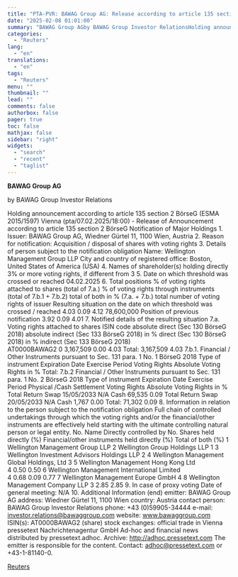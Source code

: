 ```yaml
---
title: "PTA-PVR: BAWAG Group AG: Release according to article 135 section 2 BörseG"
date: "2025-02-08 01:01:00"
summary: "BAWAG Group AGby BAWAG Group Investor RelationsHolding announcement according to article 135 section 2 BörseG (ESMA 2015/1597) Vienna (pta/07.02.2025/18:00) - Release of Announcement according to article 135 section 2 BörseG Notification of Major Holdings 1. Issuer: BAWAG Group AG, Wiedner Gürtel 11, 1100 Wien, Austria 2. Reason for notification: Acquisition..."
categories:
  - "Reuters"
lang:
  - "en"
translations:
  - "en"
tags:
  - "Reuters"
menu: ""
thumbnail: ""
lead: ""
comments: false
authorbox: false
pager: true
toc: false
mathjax: false
sidebar: "right"
widgets:
  - "search"
  - "recent"
  - "taglist"
---
```


**BAWAG Group AG**

by BAWAG Group Investor Relations

Holding announcement according to article 135 section 2 BörseG (ESMA 2015/1597) Vienna (pta/07.02.2025/18:00) - Release of Announcement according to article 135 section 2 BörseG Notification of Major Holdings 1. Issuer: BAWAG Group AG, Wiedner Gürtel 11, 1100 Wien, Austria 2. Reason for notification: Acquisition / disposal of shares with voting rights 3. Details of person subject to the notification obligation Name: Wellington Management Group LLP City and country of registered office: Boston, United States of America (USA) 4. Names of shareholder(s) holding directly 3% or more voting rights, if different from 3 5. Date on which threshold was crossed or reached 04.02.2025 6. Total positions % of voting rights attached to shares (total of 7.a.) % of voting rights through instruments (total of 7.b.1 + 7.b.2) total of both in % (7.a. + 7.b.) total number of voting rights of issuer Resulting situation on the date on which threshold was crossed / reached 4.03 0.09 4.12 78,600,000 Position of previous notification 3.92 0.09 4.01 7. Notified details of the resulting situation 7.a. Voting rights attached to shares ISIN code absolute direct (Sec 130 BörseG 2018) absolute indirect (Sec 133 BörseG 2018) in % direct (Sec 130 BörseG 2018) in % indirect (Sec 133 BörseG 2018) AT0000BAWAG2 0 3,167,509 0.00 4.03 Total: 3,167,509 4.03 7.b.1. Financial / Other Instruments pursuant to Sec. 131 para. 1 No. 1 BörseG 2018 Type of instrument Expiration Date Exercise Period Voting Rights Absolute Voting Rights in % Total: 7.b.2 Financial / Other Instruments pursuant to Sec. 131 para. 1 No. 2 BörseG 2018 Type of instrument Expiration Date Exercise Period Physical /Cash Settlement Voting Rights Absolute Voting Rights in % Total Return Swap 15/05/2033 N/A Cash 69,535 0.09 Total Return Swap 20/05/2033 N/A Cash 1,767 0.00 Total: 71,302 0.09 8. Information in relation to the person subject to the notification obligation Full chain of controlled undertakings through which the voting rights and/or the financial/other instruments are effectively held starting with the ultimate controlling natural person or legal entity. No. Name Directly controlled by No. Shares held directly (%) Financial/other instruments held directly (%) Total of both (%) 1 Wellington Management Group LLP 2 Wellington Group Holdings LLP 1 3 Wellington Investment Advisors Holdings LLP 2 4 Wellington Management Global Holdings, Ltd 3 5 Wellington Management Hong Kong Ltd 4 0.50 0.50 6 Wellington Management International Limited 4 0.68 0.09 0.77 7 Wellington Management Europe GmbH 4 8 Wellington Management Company LLP 3 2.85 2.85 9. In case of proxy voting Date of general meeting: N/A 10. Additional Information (end) emitter: BAWAG Group AG address: Wiedner Gürtel 11, 1100 Wien country: Austria contact person: BAWAG Group Investor Relations phone: +43 (0)59905-34444 e-mail: investor.relations@bawaggroup.com website: www.bawaggroup.com ISIN(s): AT0000BAWAG2 (share) stock exchanges: official trade in Vienna pressetext Nachrichtenagentur GmbH Ad-hoc and financial news distributed by pressetext.adhoc. Archive: http://adhoc.pressetext.com The emitter is responsible for the content. Contact: adhoc@pressetext.com or +43-1-81140-0.

[Reuters](https://www.tradingview.com/news/reuters.com,2025-02-07:newsml_PexyscsFa:0-pta-pvr-bawag-group-ag-release-according-to-article-135-section-2-b-rseg/)
